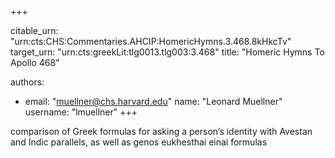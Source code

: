 +++


citable_urn: "urn:cts:CHS:Commentaries.AHCIP:HomericHymns.3.468.8kHkcTv"
target_urn: "urn:cts:greekLit:tlg0013.tlg003:3.468"
title: "Homeric Hymns To Apollo 468"

authors:
- email: "muellner@chs.harvard.edu"
  name: "Leonard Muellner"
  username: "lmuellner"
+++

<p>comparison of Greek formulas for asking a person’s identity with Avestan and Indic parallels, as well as genos eukhesthai einai formulas</p>